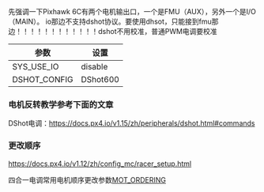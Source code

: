 先强调一下Pixhawk 6C有两个电机输出口，一个是FMU（AUX），另外一个是I/O（MAIN）。
io那边不支持dshot协议。要使用dhsot，只能接到fmu那边！！！！！！！！！！！！dshot不用校准，普通PWM电调要校准


参数|设置
|-|-|
SYS_USE_IO|disable
DSHOT_CONFIG|DShot600

### 电机反转教学参考下面的文章

DShot电调：https://docs.px4.io/v1.15/zh/peripherals/dshot.html#commands

### 更改顺序

https://docs.px4.io/v1.12/zh/config_mc/racer_setup.html

四合一电调常用电机顺序更改参数[MOT_ORDERING](https://docs.px4.io/v1.12/zh/config_mc/racer_setup.html)




